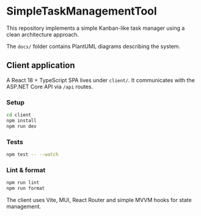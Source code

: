 # SimpleTaskManagementTool

This repository implements a simple Kanban-like task manager using a clean architecture approach.

The `docs/` folder contains PlantUML diagrams describing the system.

## Client application

A React 18 + TypeScript SPA lives under `client/`. It communicates with the ASP.NET Core API via `/api` routes.

### Setup

```bash
cd client
npm install
npm run dev
```

### Tests

```bash
npm test -- --watch
```

### Lint & format

```bash
npm run lint
npm run format
```

The client uses Vite, MUI, React Router and simple MVVM hooks for state management.
